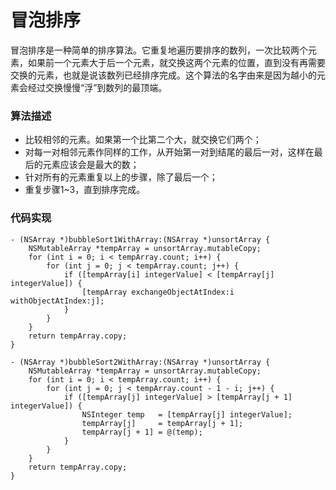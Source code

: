 # 冒泡排序

冒泡排序是一种简单的排序算法。它重复地遍历要排序的数列，一次比较两个元素，如果前一个元素大于后一个元素，就交换这两个元素的位置，直到没有再需要交换的元素，也就是说该数列已经排序完成。这个算法的名字由来是因为越小的元素会经过交换慢慢“浮”到数列的最顶端。 

### 算法描述
* 比较相邻的元素。如果第一个比第二个大，就交换它们两个；
* 对每一对相邻元素作同样的工作，从开始第一对到结尾的最后一对，这样在最后的元素应该会是最大的数；
* 针对所有的元素重复以上的步骤，除了最后一个；
* 重复步骤1~3，直到排序完成。

### 代码实现
```
- (NSArray *)bubbleSort1WithArray:(NSArray *)unsortArray {
    NSMutableArray *tempArray = unsortArray.mutableCopy;
    for (int i = 0; i < tempArray.count; i++) {
        for (int j = 0; j < tempArray.count; j++) {
            if ([tempArray[i] integerValue] < [tempArray[j] integerValue]) {
                [tempArray exchangeObjectAtIndex:i withObjectAtIndex:j];
            }
        }
    }
    return tempArray.copy;
}

- (NSArray *)bubbleSort2WithArray:(NSArray *)unsortArray {
    NSMutableArray *tempArray = unsortArray.mutableCopy;
    for (int i = 0; i < tempArray.count; i++) {
        for (int j = 0; j < tempArray.count - 1 - i; j++) {
            if ([tempArray[j] integerValue] > [tempArray[j + 1] integerValue]) {
                NSInteger temp   = [tempArray[j] integerValue];
                tempArray[j]     = tempArray[j + 1];
                tempArray[j + 1] = @(temp);
            }
        }
    }
    return tempArray.copy;
}
 ```
